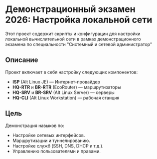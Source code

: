 # Демонстрационный экзамен 2026: Настройка локальной сети

Этот проект содержит скрипты и конфигурации для настройки локальной вычислительной сети в рамках демонстрационного экзамена по специальности "Системный и сетевой администратор"

## Описание
Проект включает в себя настройку следующих компонентов:
- **ISP** (Alt Linux JE) —  Интернет-провайдер
- **HQ-RTR** и **BR-RTR** (EcoRouter) — маршрутизаторы
- **HQ-SRV** и **BR-SRV** (Alt Linux Server) — серверы
- **HQ-CLI** (Alt Linux Workstation) — рабочая станция

## Цель
Демонстрация навыков по:
- Настройке сетевых интерфейсов.
- Маршрутизации и туннелированию.
- Настройке служб (SSH, DNS, DHCP и т.д.).
- Управлению пользователями и правами.
